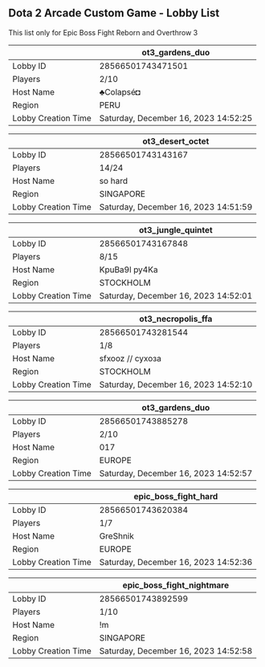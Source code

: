 ## Dota 2 Arcade Custom Game - Lobby List

This list only for Epic Boss Fight Reborn and Overthrow 3

|  | ot3_gardens_duo |
| ------ | ------ |
| Lobby ID | 28566501743471501 |
| Players | 2/10 |
| Host Name | ♣Colapsé◘ |
| Region | PERU |
| Lobby Creation Time | Saturday, December 16, 2023 14:52:25 |


|  | ot3_desert_octet |
| ------ | ------ |
| Lobby ID | 28566501743143167 |
| Players | 14/24 |
| Host Name | so hard |
| Region | SINGAPORE |
| Lobby Creation Time | Saturday, December 16, 2023 14:51:59 |


|  | ot3_jungle_quintet |
| ------ | ------ |
| Lobby ID | 28566501743167848 |
| Players | 8/15 |
| Host Name | KpuBa9l py4Ka |
| Region | STOCKHOLM |
| Lobby Creation Time | Saturday, December 16, 2023 14:52:01 |


|  | ot3_necropolis_ffa |
| ------ | ------ |
| Lobby ID | 28566501743281544 |
| Players | 1/8 |
| Host Name | sfxooz // сухоза |
| Region | STOCKHOLM |
| Lobby Creation Time | Saturday, December 16, 2023 14:52:10 |


|  | ot3_gardens_duo |
| ------ | ------ |
| Lobby ID | 28566501743885278 |
| Players | 2/10 |
| Host Name | 017 |
| Region | EUROPE |
| Lobby Creation Time | Saturday, December 16, 2023 14:52:57 |


|  | epic_boss_fight_hard |
| ------ | ------ |
| Lobby ID | 28566501743620384 |
| Players | 1/7 |
| Host Name | GreShnik |
| Region | EUROPE |
| Lobby Creation Time | Saturday, December 16, 2023 14:52:36 |


|  | epic_boss_fight_nightmare |
| ------ | ------ |
| Lobby ID | 28566501743892599 |
| Players | 1/10 |
| Host Name | !m |
| Region | SINGAPORE |
| Lobby Creation Time | Saturday, December 16, 2023 14:52:58 |


